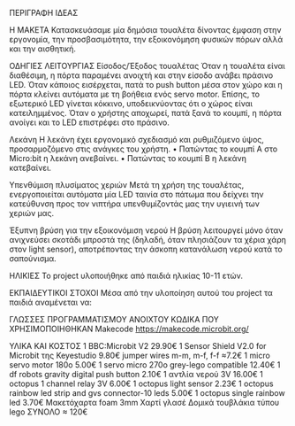 ΠΕΡΙΓΡΑΦΗ ΙΔΕΑΣ


Η ΜΑΚΕΤΑ
Κατασκευάσαμε μία δημόσια τουαλέτα δίνοντας έμφαση στην εργονομία, την προσβασιμότητα, την εξοικονόμηση φυσικών πόρων αλλά και την αισθητική. 

ΟΔΗΓΙΕΣ ΛΕΙΤΟΥΡΓΙΑΣ
Είσοδος/Έξοδος τουαλέτας
Όταν η τουαλέτα είναι διαθέσιμη, η πόρτα παραμένει ανοιχτή και στην είσοδο ανάβει πράσινο LED. 
Όταν κάποιος εισέρχεται, πατά το push button μέσα στον χώρο και η πόρτα κλείνει αυτόματα με τη βοήθεια ενός servo motor. Επίσης, το εξωτερικό LED γίνεται κόκκινο, υποδεικνύοντας ότι ο χώρος είναι κατειλημμένος. 
Όταν ο χρήστης αποχωρεί, πατά ξανά το κουμπί, η πόρτα ανοίγει και το LED επιστρέφει στο πράσινο.

Λεκάνη
Η λεκάνη έχει εργονομικό σχεδιασμό και ρυθμιζόμενο ύψος, προσαρμοζόμενο στις ανάγκες του χρήστη. 
• Πατώντας το κουμπί Α στο Micro:bit η λεκάνη ανεβαίνει. 
• Πατώντας το κουμπί Β η λεκάνη κατεβαίνει.

Υπενθύμιση πλυσίματος χεριών
Μετά τη χρήση της τουαλέτας, ενεργοποιείται αυτόματα μία LED ταινία στο πάτωμα που δείχνει την κατεύθυνση προς τον νιπτήρα υπενθυμίζοντάς μας την υγιεινή των χεριών μας.

Έξυπνη βρύση για την εξοικονόμιση νερού
Η βρύση λειτουργεί μόνο όταν ανιχνεύσει σκοτάδι μπροστά της (δηλαδή, όταν πλησιάζουν τα χέρια χάρη στον light sensor), αποτρέποντας την άσκοπη κατανάλωση νερού κατά το 
σαπούνισμα.


ΗΛΙΚΙΕΣ
Το project υλοποιήθηκε από παιδιά ηλικίας 10-11 ετών.


ΕΚΠΑΙΔΕΥΤΙΚΟΙ ΣΤΟΧΟΙ
Μέσα από την υλοποίηση αυτού του project τα παιδιά αναμένεται να:


ΓΛΩΣΣΕΣ ΠΡΟΓΡΑΜΜΑΤΙΣΜΟΥ ΑΝΟΙΧΤΟΥ ΚΩΔΙΚΑ ΠΟΥ ΧΡΗΣΙΜΟΠΟΙΗΘΗΚΑΝ
Makecode https://makecode.microbit.org/

ΥΛΙΚΑ ΚΑΙ ΚΟΣΤΟΣ
1 BBC:Microbit V2 29.90€ 
1 Sensor Shield V2.0 for Microbit της Keyestudio 9.80€ 
jumper wires m-m, m-f, f-f ≈7.2€ 
1 micro servo motor 180o 5.00€ 
1 servo micro 270o grey-lego compatible 12.40€ 
1 df robots gravity digital push button 2.10€ 
1 αντλία νερού 3V 16.00€ 
1 octopus 1 channel relay 3V 6.00€ 
1 octopus light sensor 2.23€ 
1 octopus rainbow led strip and gvs connector-10 leds 5.00€ 
1 octopus single rainbow led 3.70€ 
Μακετόχαρτα foam 3mm 
Χαρτί γλασέ 
Δομικά τουβλάκια τύπου lego 
ΣΥΝΟΛΟ ≈ 120€
